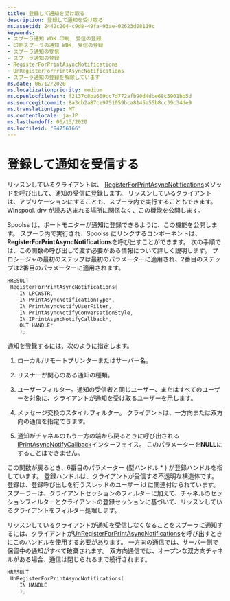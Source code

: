```yaml
---
title: 登録して通知を受け取る
description: 登録して通知を受け取る
ms.assetid: 2442c204-c9d8-49fa-93ae-02623d08119c
keywords:
- スプーラ通知 WDK 印刷, 受信の登録
- 印刷スプーラの通知 WDK, 受信の登録
- スプーラ通知の受信
- スプーラ通知の登録
- RegisterForPrintAsyncNotifications
- UnRegisterForPrintAsyncNotifications
- スプーラ通知の登録を解除しています
ms.date: 06/12/2020
ms.localizationpriority: medium
ms.openlocfilehash: f2137c8ba609cc7d772afb90d4dbe68c5901bb5d
ms.sourcegitcommit: 8a3cb2a87ce9751059bca8145a55b8cc39c34de9
ms.translationtype: MT
ms.contentlocale: ja-JP
ms.lasthandoff: 06/13/2020
ms.locfileid: "84756166"
---
```

# <a name="registering-to-receive-notifications"></a>登録して通知を受信する

リッスンしているクライアントは、 [RegisterForPrintAsyncNotifications](https://docs.microsoft.com/windows/win32/api/prnasnot/nf-prnasnot-registerforprintasyncnotifications)メソッドを呼び出して、通知の受信に登録します。 リッスンしているクライアントは、アプリケーションにすることも、スプーラ内で実行することもできます。 Winspool. drv が読み込まれる場所に関係なく、この機能を公開します。

Spoolss は、ポートモニターが通知に登録できるように、この機能を公開します。 スプーラ内で実行され、Spoolss にリンクするコンポーネントは、 **RegisterForPrintAsyncNotifications**を呼び出すことができます。 次の手順では、この関数の呼び出しで渡す必要がある情報について詳しく説明します。 プロシージャの最初のステップは最初のパラメーターに適用され、2番目のステップは2番目のパラメーターに適用されます。

```cpp
HRESULT
 RegisterForPrintAsyncNotifications(
    IN LPCWSTR,
    IN PrintAsyncNotificationType*,
    IN PrintAsyncNotifyUserFilter,
    IN PrintAsyncNotifyConversationStyle,
    IN IPrintAsyncNotifyCallback*,
    OUT HANDLE*
    );
```

通知を登録するには、次のように指定します。

1. ローカル/リモートプリンターまたはサーバー名。

1. リスナーが関心のある通知の種類。

1. ユーザーフィルター。通知の受信者と同じユーザー、またはすべてのユーザーを対象に、クライアントが通知を受け取るユーザーを示します。

1. メッセージ交換のスタイルフィルター。 クライアントは、一方向または双方向の通信を指定できます。

1. 通知がチャネルのもう一方の端から戻るときに呼び出される[IPrintAsyncNotifyCallback](https://docs.microsoft.com/windows/win32/api/prnasnot/nn-prnasnot-iprintasyncnotifycallback)インターフェイス。 このパラメーターを**NULL**にすることはできません。

この関数が戻るとき、6番目のパラメーター (型ハンドル \* ) が登録ハンドルを指しています。 登録ハンドルは、クライアントが受信する不透明な構造体です。 登録は、登録呼び出しを行うスレッドのユーザー id に関連付けられています。 スプーラーは、クライアントセッションのフィルターに加えて、チャネルのセッションフィルターとクライアントの登録セッションに基づいて、リッスンしているクライアントをフィルター処理します。

リッスンしているクライアントが通知を受信しなくなることをスプーラに通知するには、クライアントが[UnRegisterForPrintAsyncNotifications](https://docs.microsoft.com/windows/win32/api/prnasnot/nf-prnasnot-unregisterforprintasyncnotifications)を呼び出すときにこのハンドルを使用する必要があります。 一方向の通信では、サーバー側で保留中の通知がすべて破棄されます。 双方向通信では、オープンな双方向チャネルがある場合、通信は閉じられるまで続行されます。

```cpp
HRESULT
 UnRegisterForPrintAsyncNotifications(
    IN HANDLE
    );
```

